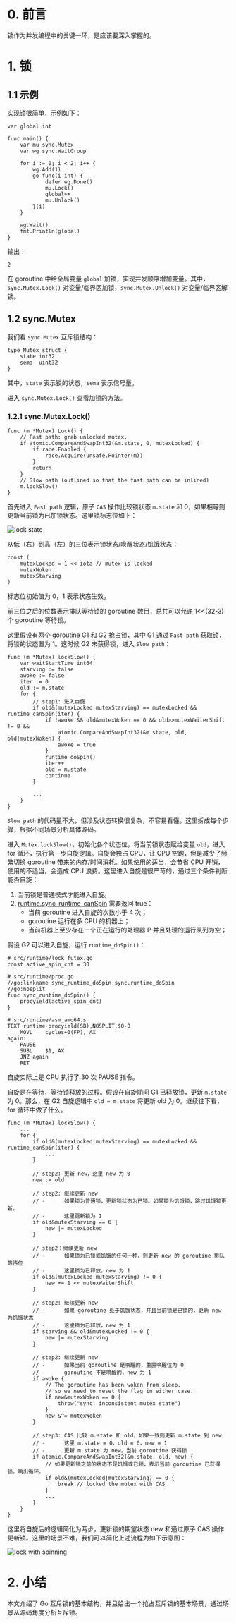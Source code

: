 # 0. 前言

锁作为并发编程中的关键一环，是应该要深入掌握的。

# 1. 锁

## 1.1 示例

实现锁很简单，示例如下：
```
var global int

func main() {
	var mu sync.Mutex
	var wg sync.WaitGroup	

	for i := 0; i < 2; i++ {
		wg.Add(1)
		go func(i int) {
			defer wg.Done()
			mu.Lock()
			global++
			mu.Unlock()
		}(i)
	}

	wg.Wait()
	fmt.Println(global)
}
```

输出：
```
2
```

在 goroutine 中给全局变量 `global` 加锁，实现并发顺序增加变量。其中，`sync.Mutex.Lock()` 对变量/临界区加锁，`sync.Mutex.Unlock()` 对变量/临界区解锁。

## 1.2 sync.Mutex

我们看 `sync.Mutex` 互斥锁结构：
```
type Mutex struct {
	state int32
	sema  uint32
}
```

其中，`state` 表示锁的状态，`sema` 表示信号量。

进入 `sync.Mutex.Lock()` 查看加锁的方法。
### 1.2.1 sync.Mutex.Lock()

```
func (m *Mutex) Lock() {
	// Fast path: grab unlocked mutex.
	if atomic.CompareAndSwapInt32(&m.state, 0, mutexLocked) {
		if race.Enabled {
			race.Acquire(unsafe.Pointer(m))
		}
		return
	}
	// Slow path (outlined so that the fast path can be inlined)
	m.lockSlow()
}
```

首先进入 `Fast path` 逻辑，原子 `CAS` 操作比较锁状态 `m.state` 和 0，如果相等则更新当前锁为已加锁状态。这里锁标志位如下：

![lock state](./img/lock%20state.jpg)

从低（右）到高（左）的三位表示锁状态/唤醒状态/饥饿状态：
```
const (
	mutexLocked = 1 << iota // mutex is locked
	mutexWoken
	mutexStarving
)
```

标志位初始值为 0，1 表示状态生效。

前三位之后的位数表示排队等待锁的 goroutine 数目，总共可以允许 1<<(32-3) 个 goroutine 等待锁。


这里假设有两个 goroutine G1 和 G2 抢占锁，其中 G1 通过 `Fast path` 获取锁，将锁的状态置为 1。这时候 G2 未获得锁，进入 `Slow path`：
```
func (m *Mutex) lockSlow() {
	var waitStartTime int64
	starving := false
	awoke := false
	iter := 0
	old := m.state
	for {
		// step1: 进入自旋
		if old&(mutexLocked|mutexStarving) == mutexLocked && runtime_canSpin(iter) {
			if !awoke && old&mutexWoken == 0 && old>>mutexWaiterShift != 0 &&
				atomic.CompareAndSwapInt32(&m.state, old, old|mutexWoken) {
				awoke = true
			}
			runtime_doSpin()
			iter++
			old = m.state
			continue
		}

        ...
    }
}
```

`Slow path` 的代码量不大，但涉及状态转换很复杂，不容易看懂。这里拆成每个步骤，根据不同场景分析具体源码。

进入 `Mutex.lockSlow()`，初始化各个状态位，将当前锁状态赋给变量 `old`，进入 for 循环，执行第一步自旋逻辑。自旋会独占 CPU，让 CPU 空跑，但是减少了频繁切换 goroutine 带来的内存/时间消耗。如果使用的适当，会节省 CPU 开销，使用的不适当，会造成 CPU 浪费。这里进入自旋是很严苛的，通过三个条件判断能否自旋：
1. 当前锁是普通模式才能进入自旋。
2. [runtime.sync_runtime_canSpin](https://github.com/golang/go/blob/41d8e61a6b9d8f9db912626eb2bbc535e929fefc/src/runtime/proc.go#L6038) 需要返回 true：
   - 当前 goroutine 进入自旋的次数小于 4 次；
   - goroutine 运行在多 CPU 的机器上；
   - 当前机器上至少存在一个正在运行的处理器 P 并且处理的运行队列为空；

假设 G2 可以进入自旋，运行 `runtime_doSpin()`：
```
# src/runtime/lock_futex.go
const active_spin_cnt = 30

# src/runtime/proc.go
//go:linkname sync_runtime_doSpin sync.runtime_doSpin
//go:nosplit
func sync_runtime_doSpin() {
	procyield(active_spin_cnt)
}

# src/runtime/asm_amd64.s
TEXT runtime·procyield(SB),NOSPLIT,$0-0
	MOVL	cycles+0(FP), AX
again:
	PAUSE
	SUBL	$1, AX
	JNZ	again
	RET
```

自旋实际上是 CPU 执行了 30 次 PAUSE 指令。

自旋是在等待，等待锁释放的过程。假设在自旋期间 G1 已释放锁，更新 `m.state` 为 0。那么，在 G2 自旋逻辑中 `old = m.state` 将更新 old 为 0。继续往下看，for 循环中做了什么。
```
func (m *Mutex) lockSlow() {
	...
	for {
        if old&(mutexLocked|mutexStarving) == mutexLocked && runtime_canSpin(iter) {
			...
		}

        // step2: 更新 new，这里 new 为 0
        new := old

		// step2: 继续更新 new
        // -      如果锁为普通锁，更新锁状态为已锁。如果锁为饥饿锁，跳过饥饿锁更新。
        // -      这里更新锁为 1
		if old&mutexStarving == 0 {
			new |= mutexLocked
		}

        // step2：继续更新 new
        // -      如果锁为已锁或饥饿的任何一种，则更新 new 的 goroutine 排队等待位
        // -      这里锁为已释放，new 为 1
		if old&(mutexLocked|mutexStarving) != 0 {
			new += 1 << mutexWaiterShift
		}

        // step2: 继续更新 new
        // -      如果 goroutine 处于饥饿状态，并且当前锁是已锁的，更新 new 为饥饿状态
        // -      这里锁为已释放，new 为 1
        if starving && old&mutexLocked != 0 {
			new |= mutexStarving
		}

        // step2: 继续更新 new
        // -      如果当前 goroutine 是唤醒的，重置唤醒位为 0
        // -      goroutine 不是唤醒的，new 为 1
        if awoke {
			// The goroutine has been woken from sleep,
			// so we need to reset the flag in either case.
			if new&mutexWoken == 0 {
				throw("sync: inconsistent mutex state")
			}
			new &^= mutexWoken
		}

        // step3: CAS 比较 m.state 和 old，如果一致则更新 m.state 到 new
        // -      这里 m.state = 0，old = 0，new = 1
        // -      更新 m.state 为 new，当前 goroutine 获得锁
        if atomic.CompareAndSwapInt32(&m.state, old, new) {
            // 如果更新锁之前的状态不是饥饿或已锁，表示当前 goroutine 已获得锁，跳出循环。
			if old&(mutexLocked|mutexStarving) == 0 {
				break // locked the mutex with CAS
			}
            ...
        }
    }
}
```

这里将自旋后的逻辑简化为两步，更新锁的期望状态 new 和通过原子 CAS 操作更新锁。这里的场景不难，我们可以简化上述流程为如下示意图：  

![lock with spinning](./img/lock%20race%20with%20spinning.jpg)

# 2. 小结

本文介绍了 Go 互斥锁的基本结构，并且给出一个抢占互斥锁的基本场景，通过场景从源码角度分析互斥锁。
